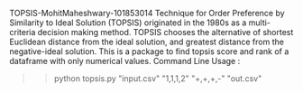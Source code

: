 TOPSIS-MohitMaheshwary-101853014
Technique for Order Preference by Similarity to Ideal Solution (TOPSIS) originated in the 1980s as a multi-criteria decision making method. TOPSIS chooses the alternative of shortest Euclidean distance from the ideal solution, and greatest distance from the negative-ideal solution.
This is a package to find topsis score and rank of a dataframe with only numerical values.
Command Line Usage :
>>python topsis.py "input.csv" "1,1,1,2" "+,+,+,-" "out.csv"
